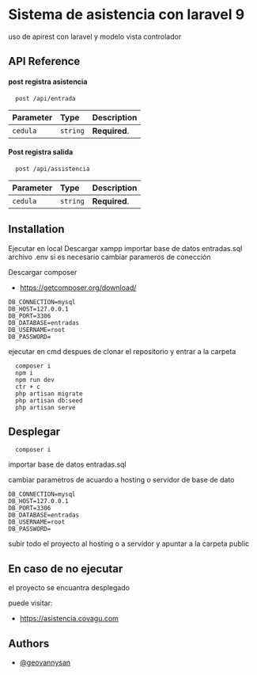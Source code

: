 
# Sistema de asistencia con laravel 9

uso de apirest con laravel 
y modelo vista controlador 



## API Reference

#### post registra asistencia

```http
  post /api/entrada
```

| Parameter | Type     | Description                |
| :-------- | :------- | :------------------------- |
| `cedula` | `string` | **Required**.              |

#### Post registra salida

```http
  post /api/assistencia
```

| Parameter | Type     | Description                       |
| :-------- | :------- | :-------------------------------- |
| `cedula`      | `string` | **Required**.                 |



## Installation

Ejecutar en local
Descargar xampp 
importar base de datos entradas.sql
archivo .env  si es necesario cambiar parameros de conección

Descargar composer
- https://getcomposer.org/download/

``` 
DB_CONNECTION=mysql
DB_HOST=127.0.0.1
DB_PORT=3306
DB_DATABASE=entradas
DB_USERNAME=root
DB_PASSWORD=
``` 

ejecutar  en cmd despues de clonar el repositorio y entrar a la carpeta 
``` 
  composer i 
  npm i
  npm run dev 
  ctr + c
  php artisan migrate
  php artisan db:seed
  php artisan serve
```

    
## Desplegar
```
  composer i 
```

importar base de datos entradas.sql

cambiar parametros de acuardo a hosting o servidor de base de dato

``` 
DB_CONNECTION=mysql
DB_HOST=127.0.0.1
DB_PORT=3306
DB_DATABASE=entradas
DB_USERNAME=root
DB_PASSWORD=
``` 

subir todo el proyecto al hosting o a servidor y apuntar a la carpeta public




## En caso de no ejecutar
el proyecto se encuantra desplegado 

puede visitar:
- https://asistencia.covagu.com


## Authors

- [@geovannysan](https://github.com/geovannysan)

